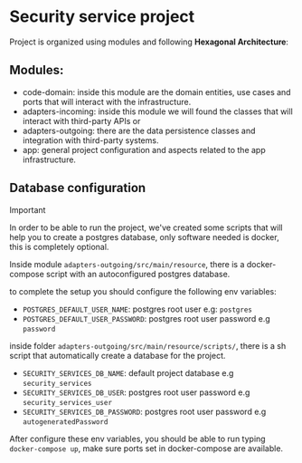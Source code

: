 # Security service project

Project is organized using modules and following **Hexagonal Architecture**:

## Modules:
- code-domain: inside this module are the domain entities, use cases and ports that will interact with the infrastructure.
- adapters-incoming: inside this module we will found the classes that will interact with third-party APIs or 
- adapters-outgoing: there are the data persistence classes and integration with third-party systems.
- app: general project configuration and aspects related to the app infrastructure. 

## Database configuration 
> [!IMPORTANT]
> In order to be able to run the project, we've created some scripts that will help you to create a postgres database, 
> only software needed is docker, this is completely optional.

Inside module `adapters-outgoing/src/main/resource`, there is a docker-compose script with an autoconfigured postgres database.

to complete the setup you should configure the following env variables:

- `POSTGRES_DEFAULT_USER_NAME`: postgres root user e.g: `postgres`
- `POSTGRES_DEFAULT_USER_PASSWORD`: postgres root user password e.g `password`

inside folder `adapters-outgoing/src/main/resource/scripts/`, there is a sh script that automatically 
create a database for the project. 

- `SECURITY_SERVICES_DB_NAME`: default project database e.g `security_services`
- `SECURITY_SERVICES_DB_USER`: postgres root user password e.g `security_services_user`
- `SECURITY_SERVICES_DB_PASSWORD`: postgres root user password e.g `autogeneratedPassword`

After configure these env variables, you should be able to run typing `docker-compose up`, make sure ports set in docker-compose
are available.